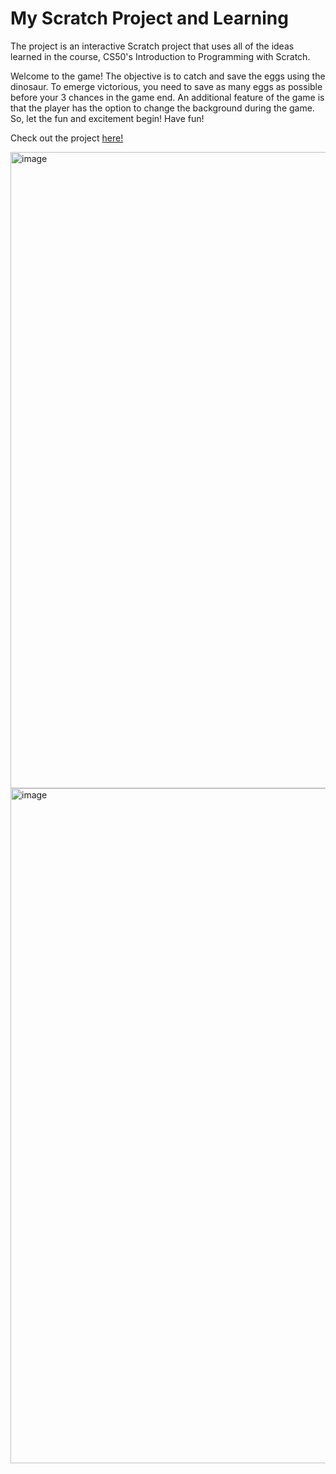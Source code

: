 # My Scratch Project and Learning

The project is an interactive Scratch project that uses all of the ideas learned in the course, CS50's Introduction to Programming with Scratch. 
 
Welcome to the game! The objective is to catch and save the eggs using the dinosaur. To emerge victorious, you need to save as many eggs as possible before your 3 chances in the game end. An additional feature of the game is that the player has the option to change the background during the game. So, let the fun and excitement begin! Have fun!

Check out the project [here!](https://scratch.mit.edu/projects/833190784/)

[<img width="1018" alt="image" src="https://github-production-user-asset-6210df.s3.amazonaws.com/96287600/245123790-a4f3a76c-3ec4-4610-9334-52a0ef569431.png">](https://scratch.mit.edu/projects/833190784/)
<img width="1080" alt="image" src="https://github.com/abdrauf26/scratch/assets/96287600/1b13f03d-0197-4e42-a78c-bc270a831fe8">

